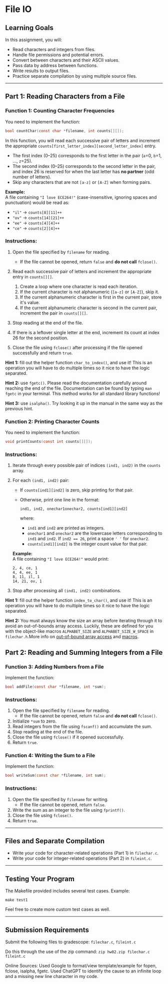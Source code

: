 # File IO

## Learning Goals

In this assignment, you will:

- Read characters and integers from files.
- Handle file permissions and potential errors.
- Convert between characters and their ASCII values.
- Pass data by address between functions.
- Write results to output files.
- Practice separate compilation by using multiple source files.

---

## **Part 1: Reading Characters from a File**

### **Function 1: Counting Character Frequencies**

You need to implement the function:

```c
bool countChar(const char *filename, int counts[][]);
```

In this function, you will read each successive pair of letters and increment the appropriate
   `counts[first_letter_index][second_letter_index]` entry.
   - The first index (0–25) corresponds to the first letter in the pair (`a`=0, `b`=1, …, `z`=25).
   - The second index (0–25) corresponds to the second letter in the pair, and index 26 is reserved for when the last letter has **no partner** (odd number of letters).
   - Skip any characters that are not `[a-z]` or `[A-Z]` when forming pairs.

   **Example:**  
   A file containing `"I love ECE264!"` (case-insensitive, ignoring spaces and punctuation) would be read as:

   - `"il"` → `counts[8][11]++`
   - `"ov"` → `counts[14][21]++`
   - `"ee"` → `counts[4][4]++`
   - `"ce"` → `counts[2][4]++`

### **Instructions:**

1. Open the file specified by `filename` for reading.
   - If the file cannot be opened, return `false` and **do not call** `fclose()`.

2. Read each successive pair of letters and increment the appropriate entry in  `counts[][]`.
   1. Create a loop where one character is read each iteration.
   2. If the current character is not alphanumeric (`[a-z]` or `[A-Z]`), skip it.
   3. If the current alphanumeric character is first in the current pair, store it's value.
   4. If the current alphanumeric character is second in the current pair, increment the pair in `counts[][]`.

3. Stop reading at the end of the file.

4. If there is a leftover single letter at the end, increment its count at index 26 for the second position.

5. Close the file using `fclose()` after processing if the file opened successfully and return `true`.

**Hint 1:** fill out the helper function `char_to_index()`, and use it! This is an operation you will have to do multiple times so it nice to have the logic separated.

**Hint 2:** use `fgetc()`. Please read the documentation carefully around reaching the end of the file. Documentation can be found by typing `man fgetc` in your terminal. This method works for all standard library functions!

**Hint 3:** use `isalpha()`. Try looking it up in the manual in the same way as the previous hint.

### **Function 2: Printing Character Counts**

You need to implement the function:

```c
void printCounts(const int counts[][]);
```

### **Instructions:**

1. Iterate through every possible pair of indices `(ind1, ind2)` in the `counts` array.

2. For each `(ind1, ind2)` pair:    
   - If `counts[ind1][ind2]` is zero, skip printing for that pair.
   - Otherwise, print one line in the format:

     ```
     ind1, ind2, onechar1onechar2, counts[ind1][ind2]
     ```
     where:
     - `ind1` and `ind2` are printed as integers.
     - `onechar1` and `onechar2` are the lowercase letters corresponding to `ind1` and `ind2`.
       If `ind2 == 26`, print a space `' '` for `onechar2`.
     - `counts[ind1][ind2]` is the integer count value for that pair.

   **Example:**  
   A file containing `"I love ECE264!"` would print:
   ```
   2, 4, ce, 1
   4, 4, ee, 1
   8, 11, il, 1
   14, 21, ov, 1
   ```

3. Stop after processing all `(ind1, ind2)` combinations.

**Hint 1:** fill out the helper function `index_to_char()`, and use it! This is an operation you will have to do multiple times so it nice to have the logic separated.

**Hint 2:** You must always know the size an array before iterating through it to avoid an out-of-bounds array access. Luckily, these are defined for you with the object-like macros `ALPHABET_SIZE` and `ALPHABET_SIZE_W_SPACE` in `filechar.h`.More info on [out-of-bound array access](https://www.geeksforgeeks.org/cpp/accessing-array-bounds-ccpp/) and [macros](https://www.geeksforgeeks.org/c/macros-and-its-types-in-c-cpp/).

## **Part 2: Reading and Summing Integers from a File**

### **Function 3: Adding Numbers from a File**

Implement the function:

```c
bool addFile(const char *filename, int *sum);
```

### **Instructions:**

1. Open the file specified by `filename` for reading.
   - If the file cannot be opened, return `false` and **do not call** `fclose()`.
2. Initialize `*sum` to zero.
3. Read integers from the file using `fscanf()` and accumulate the sum.
4. Stop reading at the end of the file.
5. Close the file using `fclose()` if it opened successfully.
6. Return `true`.

### **Function 4: Writing the Sum to a File**

Implement the function:

```c
bool writeSum(const char *filename, int sum);
```

### **Instructions:**

1. Open the file specified by `filename` for writing.
   - If the file cannot be opened, return `false`.
2. Write the sum as an integer to the file using `fprintf()`.
3. Close the file using `fclose()`.
4. Return `true`.

---

## **Files and Separate Compilation**

- Write your code for character-related operations (Part 1) in `filechar.c`.
- Write your code for integer-related operations (Part 2) in `fileint.c`.

---

## **Testing Your Program**

The Makefile provided includes several test cases. Example:

  ```plaintext
  make test1
  ```
Feel free to create more custom test cases as well.

---

## **Submission Requirements**

Submit the following files to gradescope:
`filechar.c`, `fileint.c`

Do this through the use of the zip command: `zip hw02.zip filechar.c fileint.c`

Online Sources:
Used Google to format/view template/example for fopen, fclose, isalpha, fgetc.
Used ChatGPT to identify the cause to an infinite loop and a missing new line character in my code.
